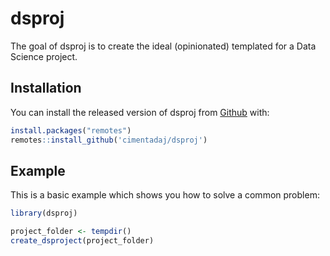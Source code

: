 
<!-- README.md is generated from README.Rmd. Please edit that file -->

# dsproj

The goal of dsproj is to create the ideal (opinionated) templated for a
Data Science project.

## Installation

You can install the released version of dsproj from
[Github](http://github.com/) with:

``` r
install.packages("remotes")
remotes::install_github('cimentadaj/dsproj')
```

## Example

This is a basic example which shows you how to solve a common problem:

``` r
library(dsproj)

project_folder <- tempdir()
create_dsproject(project_folder)
```
